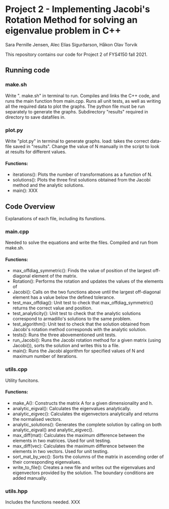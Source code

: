 # Project 2 - Implementing Jacobi's Rotation Method for solving an eigenvalue problem in C++
Sara Pernille Jensen, Alec Elías Sigurðarson, Håkon Olav Torvik

This repository contains our code for Project 2 of FYS4150 fall 2021.

## Running code
### make.sh
Write ". make.sh" in terminal to run. 
Compiles and links the C++ code, and runs the main function from main.cpp. Runs all unit tests, as well as writing all the required data to plot the graphs. 
The python file must be run separately to generate the graphs. 
Subdirectory "results" required in directory to save datafiles in. 

### plot.py
Write "plot.py" in terminal to generate graphs. 
load: takes the correct data-file saved in "results".
Change the value of N manually in the script to look at results for different values. 

#### Functions:
- iterations(): Plots the number of transformations as a function of N. 
- solutions(): Plots the three first solutions obtained from the Jacobi method and the analytic solutions. 
- main(): XXX

## Code Overview
Explanations of each file, including its funstions.

### main.cpp
Needed to solve the equations and write the files. Compiled and run from make.sh. 

#### Functions:
- max_offdiag_symmetric(): Finds the value of position of the largest off-diagonal element of the matrix.
- Rotation(): Performs the rotation and updates the values of the elements of 
- Jacobi(): Calls on the two functions above until the largest off-diagonal element has a value below the defined tolerance. 
- test_max_offdiag(): Unit test to check that max_offdiag_symmetric() returns the correct value and position. 
- test_analyticity(): Unit test to check that the analytic solutions correspond to armadillo's solutions to the same problem. 
- test_algorithm(): Unit test to check that the solution obtained from Jacobi's rotation method corresponds with the analytic solution. 
- tests(): Runs the three abovementioned unit tests. 
- run_Jacobi(): Runs the Jacobi rotation method for a given matrix (using Jacobi()), sorts the solution and writes this to a file. 
- main(): Runs the Jacobi algorithm for specified values of N and maximum number of iterations. 

### utils.cpp
Utility funcitons.

#### Functions:
- make_A(): Constructs the matrix A for a given dimensionality and h. 
- analytic_eigval(): Calculates the eigenvalues analytically.  
- analytic_eigvec(): Calculates the eigenvectors analytically and returns the normalised vectors. 
- analytic_solutions(): Generates the complete solution by calling on both analytic_eigval() and analytic_eigvec(). 
- max_diff(mat): Calculates the maximum difference between the elements in two matrices. Used for unit testing. 
- max_diff(vec): Calculates the maximum difference between the elements in two vectors. Used for unit testing.
- sort_mat_by_vec(): Sorts the columns of the matrix in ascending order of their corresponding eigenvalues. 
- write_to_file(): Creates a new file and writes out the eigenvalues and eigenvectors provided by the solution. The boundary conditions are added manually. 


### utils.hpp
Includes the functions needed. 
XXX



